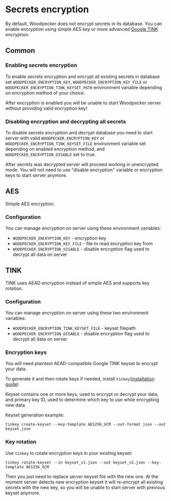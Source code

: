 # Secrets encryption

By default, Woodpecker does not encrypt secrets in its database. You can enable encryption 
using simple AES key or more advanced [Google TINK](https://developers.google.com/tink) encryption.

## Common

### Enabling secrets encryption

To enable secrets encryption and encrypt all existing secrets in database set
`WOODPECKER_ENCRYPTION_KEY`, `WOODPECKER_ENCRYPTION_KEY_FILE` or `WOODPECKER_ENCRYPTION_TINK_KEYSET_PATH` environment 
variable depending on encryption method of your choice.

After encryption is enabled you will be unable to start Woodpecker server without providing valid encryption key!

### Disabling encryption and decrypting all secrets

To disable secrets encryption and decrypt database you need to start server with valid
`WOODPECKER_ENCRYPTION_KEY` or `WOODPECKER_ENCRYPTION_TINK_KEYSET_FILE` environment variable set depending on
enabled encryption method, and `WOODPECKER_ENCRYPTION_DISABLE` set to true.

After secrets was decrypted server will proceed working in unencrypted mode. You will not need to use "disable encryption"
variable or encryption keys to start server anymore.


## AES
Simple AES encryption.

### Configuration
You can manage encryption on server using these environment variables:
- `WOODPECKER_ENCRYPTION_KEY` - encryption key
- `WOODPECKER_ENCRYPTION_KEY_FILE` - file to read encryption key from
- `WOODPECKER_ENCRYPTION_DISABLE` - disable encryption flag used to decrypt all data on server

## TINK
TINK uses AEAD encryption instead of simple AES and supports key rotation.

### Configuration
You can manage encryption on server using these two environment variables:
- `WOODPECKER_ENCRYPTION_TINK_KEYSET_FILE` - keyset filepath
- `WOODPECKER_ENCRYPTION_DISABLE` - disable encryption flag used to decrypt all data on server

### Encryption keys
You will need plaintext AEAD-compatible Google TINK keyset to encrypt your data.

To generate it and then rotate keys if needed, install `tinkey`([installation guide](https://developers.google.com/tink/install-tinkey))

Keyset contains one or more keys, used to encrypt or decrypt your data, and primary key ID, used to determine which key 
to use while encrypting new data.

Keyset generation example:
```shell
tinkey create-keyset --key-template AES256_GCM --out-format json --out keyset.json
```

### Key rotation
Use `tinkey` to rotate encryption keys in your existing keyset:
```shell
tinkey rotate-keyset --in keyset_v1.json --out keyset_v2.json --key-template AES256_GCM
```

Then you just need to replace server keyset file with the new one. At the moment server detects new encryption
keyset it will re-encrypt all existing secrets with the new key, so you will be unable to start server with previous
keyset anymore.

